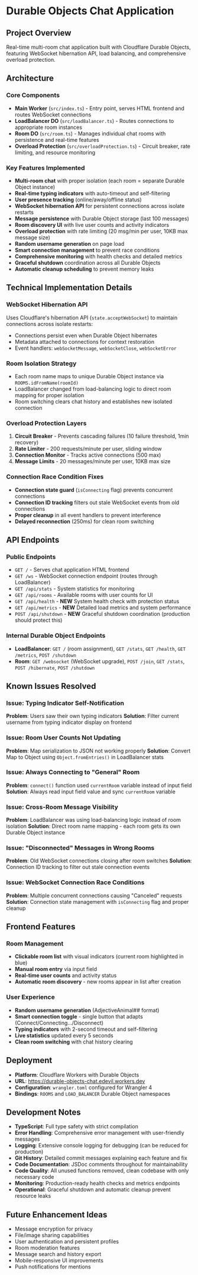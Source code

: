 # Durable Objects Chat Application

## Project Overview
Real-time multi-room chat application built with Cloudflare Durable Objects, featuring WebSocket hibernation API, load balancing, and comprehensive overload protection.

## Architecture

### Core Components
- **Main Worker** (`src/index.ts`) - Entry point, serves HTML frontend and routes WebSocket connections
- **LoadBalancer DO** (`src/loadBalancer.ts`) - Routes connections to appropriate room instances  
- **Room DO** (`src/room.ts`) - Manages individual chat rooms with persistence and real-time features
- **Overload Protection** (`src/overloadProtection.ts`) - Circuit breaker, rate limiting, and resource monitoring

### Key Features Implemented
- **Multi-room chat** with proper isolation (each room = separate Durable Object instance)
- **Real-time typing indicators** with auto-timeout and self-filtering
- **User presence tracking** (online/away/offline status)
- **WebSocket hibernation API** for persistent connections across isolate restarts
- **Message persistence** with Durable Object storage (last 100 messages)
- **Room discovery UI** with live user counts and activity indicators
- **Overload protection** with rate limiting (20 msg/min per user, 10KB max message size)
- **Random username generation** on page load
- **Smart connection management** to prevent race conditions
- **Comprehensive monitoring** with health checks and detailed metrics
- **Graceful shutdown** coordination across all Durable Objects
- **Automatic cleanup scheduling** to prevent memory leaks

## Technical Implementation Details

### WebSocket Hibernation API
Uses Cloudflare's hibernation API (`state.acceptWebSocket`) to maintain connections across isolate restarts:
- Connections persist even when Durable Object hibernates
- Metadata attached to connections for context restoration
- Event handlers: `webSocketMessage`, `webSocketClose`, `webSocketError`

### Room Isolation Strategy
- Each room name maps to unique Durable Object instance via `ROOMS.idFromName(roomId)`
- LoadBalancer changed from load-balancing logic to direct room mapping for proper isolation
- Room switching clears chat history and establishes new isolated connection

### Overload Protection Layers
1. **Circuit Breaker** - Prevents cascading failures (10 failure threshold, 1min recovery)
2. **Rate Limiter** - 200 requests/minute per user, sliding window
3. **Connection Monitor** - Tracks active connections (500 max)
4. **Message Limits** - 20 messages/minute per user, 10KB max size

### Connection Race Condition Fixes
- **Connection state guard** (`isConnecting` flag) prevents concurrent connections
- **Connection ID tracking** filters out stale WebSocket events from old connections
- **Proper cleanup** in all event handlers to prevent interference
- **Delayed reconnection** (250ms) for clean room switching

## API Endpoints

### Public Endpoints
- `GET /` - Serves chat application HTML frontend
- `GET /ws` - WebSocket connection endpoint (routes through LoadBalancer)
- `GET /api/stats` - System statistics for monitoring
- `GET /api/rooms` - Available rooms with user counts for UI
- `GET /api/health` - **NEW** System health check with protection status
- `GET /api/metrics` - **NEW** Detailed load metrics and system performance
- `POST /api/shutdown` - **NEW** Graceful shutdown coordination (production should protect this)

### Internal Durable Object Endpoints
- **LoadBalancer**: `GET /` (room assignment), `GET /stats`, `GET /health`, `GET /metrics`, `POST /shutdown`
- **Room**: `GET /websocket` (WebSocket upgrade), `POST /join`, `GET /stats`, `POST /hibernate`, `POST /shutdown`

## Known Issues Resolved

### Issue: Typing Indicator Self-Notification
**Problem**: Users saw their own typing indicators
**Solution**: Filter current username from typing indicator display on frontend

### Issue: Room User Counts Not Updating  
**Problem**: Map serialization to JSON not working properly
**Solution**: Convert Map to Object using `Object.fromEntries()` in LoadBalancer stats

### Issue: Always Connecting to "General" Room
**Problem**: `connect()` function used `currentRoom` variable instead of input field
**Solution**: Always read input field value and sync `currentRoom` variable

### Issue: Cross-Room Message Visibility
**Problem**: LoadBalancer was using load-balancing logic instead of room isolation
**Solution**: Direct room name mapping - each room gets its own Durable Object instance

### Issue: "Disconnected" Messages in Wrong Rooms
**Problem**: Old WebSocket connections closing after room switches
**Solution**: Connection ID tracking to filter out stale connection events

### Issue: WebSocket Connection Race Conditions
**Problem**: Multiple concurrent connections causing "Canceled" requests
**Solution**: Connection state management with `isConnecting` flag and proper cleanup

## Frontend Features

### Room Management
- **Clickable room list** with visual indicators (current room highlighted in blue)
- **Manual room entry** via input field
- **Real-time user counts** and activity status
- **Automatic room discovery** - new rooms appear in list after creation

### User Experience
- **Random username generation** (AdjectiveAnimal## format)
- **Smart connection toggle** - single button that adapts (Connect/Connecting.../Disconnect)
- **Typing indicators** with 2-second timeout and self-filtering
- **Live statistics** updated every 5 seconds
- **Clean room switching** with chat history clearing

## Deployment
- **Platform**: Cloudflare Workers with Durable Objects
- **URL**: https://durable-objects-chat.edevil.workers.dev
- **Configuration**: `wrangler.toml` configured for Wrangler 4
- **Bindings**: `ROOMS` and `LOAD_BALANCER` Durable Object namespaces

## Development Notes
- **TypeScript**: Full type safety with strict compilation
- **Error Handling**: Comprehensive error management with user-friendly messages  
- **Logging**: Extensive console logging for debugging (can be reduced for production)
- **Git History**: Detailed commit messages explaining each feature and fix
- **Code Documentation**: JSDoc comments throughout for maintainability
- **Code Quality**: All unused functions removed, clean codebase with only necessary code
- **Monitoring**: Production-ready health checks and metrics endpoints
- **Operational**: Graceful shutdown and automatic cleanup prevent resource leaks

## Future Enhancement Ideas
- Message encryption for privacy
- File/image sharing capabilities
- User authentication and persistent profiles
- Room moderation features
- Message search and history export
- Mobile-responsive UI improvements
- Push notifications for mentions